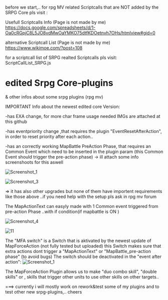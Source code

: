 before we start,..
for rpg MV related Scriptcalls that are NOT added by the SRPG Core pls visit :

Usefull Scriptcalls Info (Page is not made by me)
https://docs.google.com/spreadsheets/d/1-Oa0cRGpjC8L5JO8vdMwOaYMKO75dtfKDOetnvh7OHs/htmlview#gid=0

alternative Scriptcall List (Page is not made by me)
https://www.wikimoe.com/?post=108

for a scriptcall list of SRPG realted Scriptcalls pls visit:
ScriptCallList_SRPG.js

# edited Srpg Core-plugins 
& other infos about some srpg plugins (rpg mv)

IMPORTANT Info about the newest edited core Version:

-has EXA change, for more char frame usage
needed IMGs are attached at this github

-has eventpriority change ,that requires the plugin "EventResetAfterAction",
in order to reset priority after each action..

-has an correctly working MapBattle PreAction Phase, that requires an Common Event
which need to be inserted in the plugin param
(this Common Event should trigger the pre-action phase)
-> ill attach some info screenshoots for this aswell

![Screenshot_1](https://user-images.githubusercontent.com/72324675/138602017-a6f604f2-3d87-4b1e-ba14-eb8bf9e5c768.png)

![Screenshot_3](https://user-images.githubusercontent.com/72324675/138602027-f8777cc6-1d9c-4c33-ab4b-0287284d9b2d.png)



=> it has also other upgrades but none of them have importent requirements like those above
..if you need help with the setup pls ask in rpg mv forum

The MapActionText can easyly made with 1 Common event triggered from pre-action Phase 
..with if condition(if mapbattle is ON )

![Screenshot_4](https://user-images.githubusercontent.com/72324675/138602102-d713cbe1-ecbf-4e00-9a73-56025c96147f.png)


![11](https://user-images.githubusercontent.com/72324675/138607811-16ef1e5a-6b33-42cb-886a-d157b5d89daf.png)


The "MFA switch" is a Switch that is aktivated by the newest update of MapForceAction (not fully tested but uploaded)
this Switch makes sure that extra actions dont trigger a "MapActionText" or "MapBattle_pre-action phase"
 (to avoid bugs)
 The switch should be deactivated in the "event after action":
 ![Screenshot_1](https://user-images.githubusercontent.com/72324675/138607516-b1b584ac-5884-422b-93c0-fa582547a2b6.png)

 
 
 The MapForceAction Plugin allows us to make "duo combo skill", "double skills" or ,
 skills that trigger other units to use other skills on other targets..
 
 ===> currently i will mostly work on rework&test some of my plugins and to test other new srpg-plugins,..
 cheers
